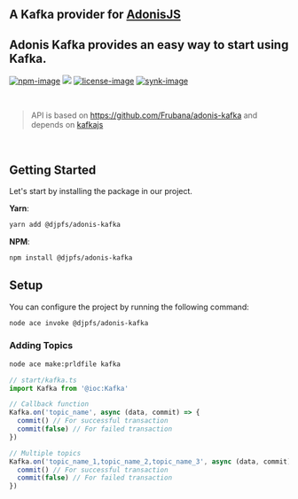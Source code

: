 <h2>A Kafka</a> provider for <a href="https://adonisjs.com/">AdonisJS</a>

</br>

<h2>
Adonis Kafka provides an easy way to start using Kafka.
</h2>

<div>

[![npm-image]][npm-url] ![][typescript-image] [![license-image]][license-url] [![synk-image]][synk-url]

</div>

</br>

> API is based on https://github.com/Frubana/adonis-kafka and depends on [kafkajs](https://kafka.js.org/)

</br>

## Getting Started

Let's start by installing the package in our project.

**Yarn**:

```sh
yarn add @djpfs/adonis-kafka
```

**NPM**:

```sh
npm install @djpfs/adonis-kafka
```

## Setup

You can configure the project by running the following command:

```sh
node ace invoke @djpfs/adonis-kafka
```

### Adding Topics

```sh
node ace make:prldfile kafka
```

```ts
// start/kafka.ts
import Kafka from '@ioc:Kafka'

// Callback function
Kafka.on('topic_name', async (data, commit) => {
  commit() // For successful transaction
  commit(false) // For failed transaction
})

// Multiple topics
Kafka.on('topic_name_1,topic_name_2,topic_name_3', async (data, commit) => {
  commit() // For successful transaction
  commit(false) // For failed transaction
})
```

[typescript-image]: https://img.shields.io/badge/Typescript-294E80.svg?style=for-the-badge&logo=typescript
[typescript-url]: "typescript"
[npm-image]: https://img.shields.io/npm/v/@djpfs/adonis-kafka.svg?style=for-the-badge&logo=npm
[npm-url]: https://npmjs.org/package/@djpfs/adonis-kafka 'npm'
[license-image]: https://img.shields.io/npm/l/@djpfs/adonis-kafka?color=blueviolet&style=for-the-badge
[license-url]: LICENSE.md 'license'
[synk-image]: https://img.shields.io/snyk/vulnerabilities/github/djpfs/adonis-kafka?label=Synk%20Vulnerabilities&style=for-the-badge
[synk-url]: https://snyk.io/test/github/djpfs/adonis-kafka?targetFile=package.json 'synk'
